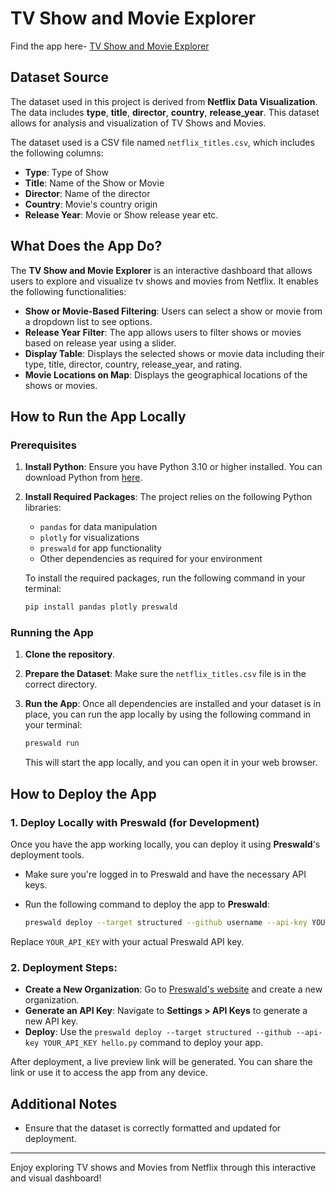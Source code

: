 # TV Show and Movie Explorer

Find the app here- [TV Show and Movie Explorer](https://my-project-813590-ctee5ydx-ndjz2ws6la-ue.a.run.app/)

## Dataset Source

The dataset used in this project is derived from **Netflix Data Visualization**. The data includes **type**, **title**, **director**, **country**, **release_year**. This dataset allows for analysis and visualization of TV Shows and Movies.

The dataset used is a CSV file named `netflix_titles.csv`, which includes the following columns:
- **Type**: Type of Show
- **Title**: Name of the Show or Movie
- **Director**: Name of the director
- **Country**: Movie's country origin
- **Release Year**: Movie or Show release year etc.
## What Does the App Do?

The **TV Show and Movie Explorer** is an interactive dashboard that allows users to explore and visualize tv shows and movies from Netflix. It enables the following functionalities:

- **Show or Movie-Based Filtering**: Users can select a show or movie from a dropdown list to see options.
- **Release Year Filter**: The app allows users to filter shows or movies based on release year using a slider.
- **Display Table**: Displays the selected shows or movie data including their type, title, director, country, release_year, and rating.
- **Movie Locations on Map**: Displays the geographical locations of the shows or movies.

## How to Run the App Locally

### Prerequisites

1. **Install Python**: Ensure you have Python 3.10 or higher installed. You can download Python from [here](https://www.python.org/downloads/).
   
2. **Install Required Packages**: The project relies on the following Python libraries:
   - `pandas` for data manipulation
   - `plotly` for visualizations
   - `preswald` for app functionality
   - Other dependencies as required for your environment

   To install the required packages, run the following command in your terminal:
   ```bash
   pip install pandas plotly preswald
   ```

### Running the App

1. **Clone the repository**.
   
2. **Prepare the Dataset**: Make sure the `netflix_titles.csv` file is in the correct directory.

3. **Run the App**:
   Once all dependencies are installed and your dataset is in place, you can run the app locally by using the following command in your terminal:
   ```bash
   preswald run
   ```

   This will start the app locally, and you can open it in your web browser.

## How to Deploy the App

### 1. **Deploy Locally with Preswald** (for Development)

   Once you have the app working locally, you can deploy it using **Preswald**'s deployment tools.

   - Make sure you're logged in to Preswald and have the necessary API keys.
   
   - Run the following command to deploy the app to **Preswald**:
     ```bash
     preswald deploy --target structured --github username --api-key YOUR_API_KEY hello.py
     ```

   Replace `YOUR_API_KEY` with your actual Preswald API key.

### 2. **Deployment Steps**:

   - **Create a New Organization**: Go to [Preswald's website](https://app.preswald.com/) and create a new organization.
   - **Generate an API Key**: Navigate to **Settings > API Keys** to generate a new API key.
   - **Deploy**: Use the `preswald deploy --target structured --github --api-key YOUR_API_KEY hello.py` command to deploy your app.

   After deployment, a live preview link will be generated. You can share the link or use it to access the app from any device.

## Additional Notes

- Ensure that the dataset is correctly formatted and updated for deployment.
---

Enjoy exploring TV shows and Movies from Netflix through this interactive and visual dashboard!
